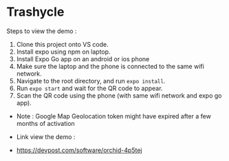 # Trashycle

Steps to view the demo :

1. Clone this project onto VS code.
2. Install expo using npm on laptop.
3. Install Expo Go app on an android or ios phone
4. Make sure the laptop and the phone is connected to the same wifi network.
5. Navigate to the root directory, and run ```expo install```.
6. Run ```expo start``` and wait for the QR code to appear.
7. Scan the QR code using the phone (with same wifi network and expo go app).

- Note : Google Map Geolocation token might have expired after a few months of activation

- Link view the demo : 
- https://devpost.com/software/orchid-4p5tej

